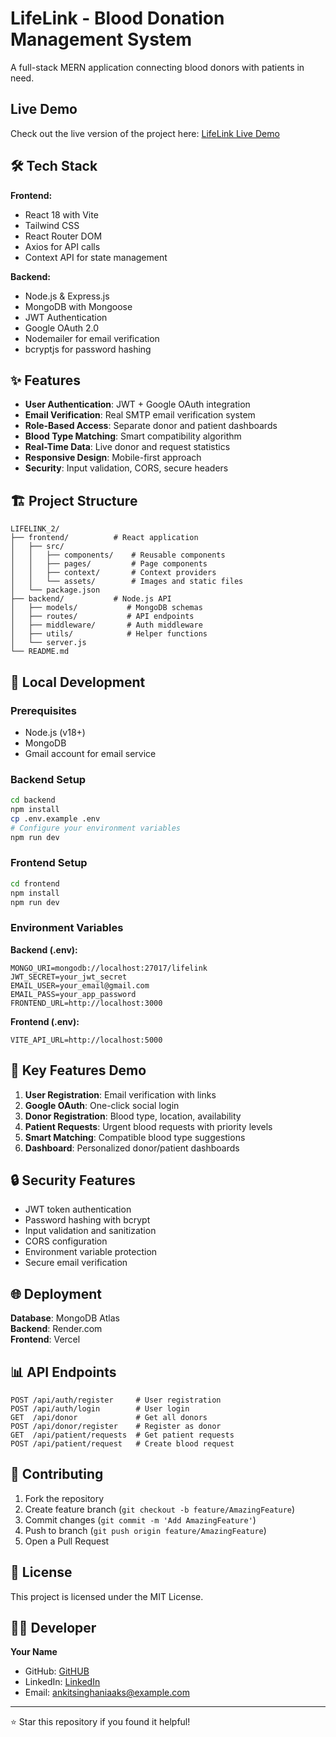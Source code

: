 # LifeLink - Blood Donation Management System

A full-stack MERN application connecting blood donors with patients in need.

## Live Demo

Check out the live version of the project here: [LifeLink Live Demo](https://lifelink-tan.vercel.app/)


## 🛠️ Tech Stack

**Frontend:**
- React 18 with Vite
- Tailwind CSS
- React Router DOM
- Axios for API calls
- Context API for state management

**Backend:**
- Node.js & Express.js
- MongoDB with Mongoose
- JWT Authentication
- Google OAuth 2.0
- Nodemailer for email verification
- bcryptjs for password hashing

## ✨ Features

- **User Authentication**: JWT + Google OAuth integration
- **Email Verification**: Real SMTP email verification system
- **Role-Based Access**: Separate donor and patient dashboards
- **Blood Type Matching**: Smart compatibility algorithm
- **Real-Time Data**: Live donor and request statistics
- **Responsive Design**: Mobile-first approach
- **Security**: Input validation, CORS, secure headers

## 🏗️ Project Structure

```
LIFELINK_2/
├── frontend/          # React application
│   ├── src/
│   │   ├── components/    # Reusable components
│   │   ├── pages/         # Page components
│   │   ├── context/       # Context providers
│   │   └── assets/        # Images and static files
│   └── package.json
├── backend/           # Node.js API
│   ├── models/           # MongoDB schemas
│   ├── routes/           # API endpoints
│   ├── middleware/       # Auth middleware
│   ├── utils/            # Helper functions
│   └── server.js
└── README.md
```

## 🚀 Local Development

### Prerequisites
- Node.js (v18+)
- MongoDB
- Gmail account for email service

### Backend Setup
```bash
cd backend
npm install
cp .env.example .env
# Configure your environment variables
npm run dev
```

### Frontend Setup
```bash
cd frontend
npm install
npm run dev
```

### Environment Variables

**Backend (.env):**
```
MONGO_URI=mongodb://localhost:27017/lifelink
JWT_SECRET=your_jwt_secret
EMAIL_USER=your_email@gmail.com
EMAIL_PASS=your_app_password
FRONTEND_URL=http://localhost:3000
```

**Frontend (.env):**
```
VITE_API_URL=http://localhost:5000
```

## 📱 Key Features Demo

1. **User Registration**: Email verification with links
2. **Google OAuth**: One-click social login
3. **Donor Registration**: Blood type, location, availability
4. **Patient Requests**: Urgent blood requests with priority levels
5. **Smart Matching**: Compatible blood type suggestions
6. **Dashboard**: Personalized donor/patient dashboards

## 🔒 Security Features

- JWT token authentication
- Password hashing with bcrypt
- Input validation and sanitization
- CORS configuration
- Environment variable protection
- Secure email verification

## 🌐 Deployment

**Database**: MongoDB Atlas  
**Backend**: Render.com  
**Frontend**: Vercel  

## 📊 API Endpoints

```
POST /api/auth/register     # User registration
POST /api/auth/login        # User login
GET  /api/donor             # Get all donors
POST /api/donor/register    # Register as donor
GET  /api/patient/requests  # Get patient requests
POST /api/patient/request   # Create blood request
```

## 🤝 Contributing

1. Fork the repository
2. Create feature branch (`git checkout -b feature/AmazingFeature`)
3. Commit changes (`git commit -m 'Add AmazingFeature'`)
4. Push to branch (`git push origin feature/AmazingFeature`)
5. Open a Pull Request

## 📄 License

This project is licensed under the MIT License.

## 👨‍💻 Developer

**Your Name**  
- GitHub: [GitHUB](https://github.com/AnkitsinghaniaAKS)
- LinkedIn: [LinkedIn](https://linkedin.com/in/ankit-singhania-aks)
- Email: ankitsinghaniaaks@example.com

---

⭐ Star this repository if you found it helpful!
